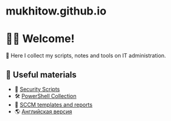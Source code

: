 # mukhitow.github.io

# 👨‍💻 Welcome!

📂 Here I collect my scripts, notes and tools on IT administration.

## 📜 Useful materials

- 🔐 [Security Scripts](./security/)
- 🛠️ [PowerShell Collection](./Powershell/)
- 🧠 [SCCM templates and reports](./sccm/)
- 🌎 [Английская версия](./README_EN.md)